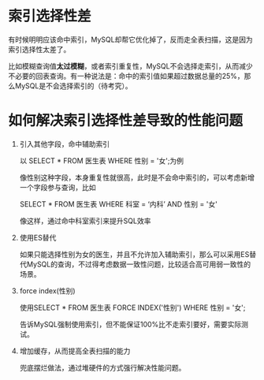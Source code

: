 # 索引选择性差

有时候明明应该命中索引，MySQL却帮它优化掉了，反而走全表扫描，这是因为索引选择性太差了。

比如模糊查询值**太过模糊**，或者索引重复性，MySQL不会选择走索引，从而减少不必要的回表查询。有一种说法是：命中的索引值如果超过数据总量的25%，那么MySQL是不会选择索引的（待考究）。

# 如何解决索引选择性差导致的性能问题

1. 引入其他字段，命中辅助索引

   以 SELECT * FROM 医生表 WHERE 性别 = '女';为例

   像性别这种字段，本身重复性就很高，此时是不会命中索引的，可以考虑新增一个字段参与查询，比如

   SELECT * FROM 医生表 WHERE 科室 = ‘内科’ AND 性别 = '女'

   像这样，通过命中科室索引来提升SQL效率

2. 使用ES替代

   如果只能选择性别为女的医生，并且不允许加入辅助索引，那么可以采用ES替代MySQL的查询，不过得考虑数据一致性问题，比较适合高可用弱一致性的场景。

3. force index(性别)

   使用SELECT * FROM 医生表 FORCE INDEX('性别') WHERE 性别 = '女';

   告诉MySQL强制使用索引，但不能保证100%比不走索引要好，需要实际测试。

4. 增加缓存，从而提高全表扫描的能力

   兜底摆烂做法，通过堆硬件的方式强行解决性能问题。



